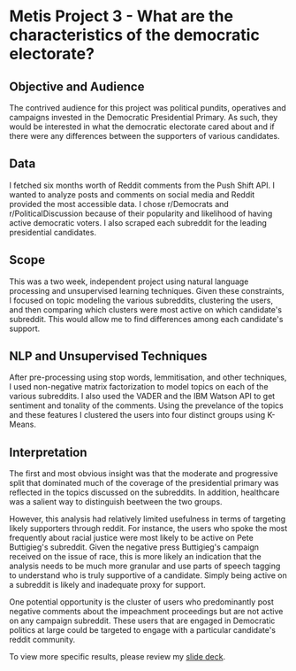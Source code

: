 # Metis Project 3 - What are the characteristics of the democratic electorate?

## Objective and Audience
The contrived audience for this project was political pundits, operatives and campaigns invested in the Democratic Presidential Primary. As such, they would be interested in what the democratic electorate cared about and if there were any differences between the supporters of various candidates.

## Data
I fetched six months worth of Reddit comments from the Push Shift API. I wanted to analyze posts and comments on social media and Reddit provided the most accessible data. I chose r/Democrats and r/PoliticalDiscussion because of their popularity and likelihood of having active democratic voters. I also scraped each subreddit for the leading presidential candidates.

## Scope
This was a two week, independent project using natural language processing and unsupervised learning techniques. Given these constraints, I focused on topic modeling the various subreddits, clustering the users, and then comparing which clusters were most active on which candidate's subreddit. This would allow me to find differences among each candidate's support.

## NLP and Unsupervised Techniques
After pre-processing using stop words, lemmitisation, and other techniques, I used non-negative matrix factorization to model topics on each of the various subreddits. I also used the VADER and the IBM Watson API to get sentiment and tonality of the comments. Using the prevelance of the topics and these features I clustered the users into four distinct groups using K-Means.

## Interpretation
The first and most obvious insight was that the moderate and progressive split that dominated much of the coverage of the presidential primary was reflected in the topics discussed on the subreddits. In addition, healthcare was a salient way to distinguish beetween the two groups.

However, this analysis had relatively limited usefulness in terms of targeting likely supporters through reddit. For instance, the users who spoke the most frequently about racial justice were most likely to be active on Pete Buttigieg's subreddit. Given the negative press Buttigieg's campaign received on the issue of race, this is more likely an indication that the analysis needs to be much more granular and use parts of speech tagging to understand who is truly supportive of a candidate. Simply being active on a subreddit is likely and inadequate proxy for support.

One potential opportunity is the cluster of users who predominantly post negative comments about the impeachment proceedings but are not active on any campaign subreddit. These users that are engaged in Democratic politics at large could be targeted to engage with a particular candidate's reddit community.

To view more specific results, please review my [slide deck](https://docs.google.com/presentation/d/1p3QZbj4DUJHJWmfpIw5MU_Qe5C66iX63aUDNr64zV7o/edit?usp=sharing).
